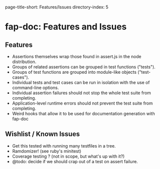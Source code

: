 page-title-short: Features/Issues
directory-index: 5

# fap-doc: Features and Issues

## Features

* Assertions themselves wrap those found in assert.js in the node
   distribution.
* Groups of related assertions can be grouped in test functions ("tests").
* Groups of test functions are grouped into module-like objects
   ("test-cases").
* Individual tests and test cases can be run in isolation with the use
   of command-line options.
* Individual assertion failures should not stop the whole test
   suite from completing.
* Application-level runtime errors should not
   prevent the test suite from completing.
* Weird hooks that allow it to be used for documentation generation
   with fap-doc


## Wishlist / Known Issues

* Get this tested with running many testfiles in a tree.
* Ramdomizer! (see ruby's minitest)
* Coverage testing ? (not in scope, but what's up with it?)
* @todo: decide if we should crap out of a test on assert failure.